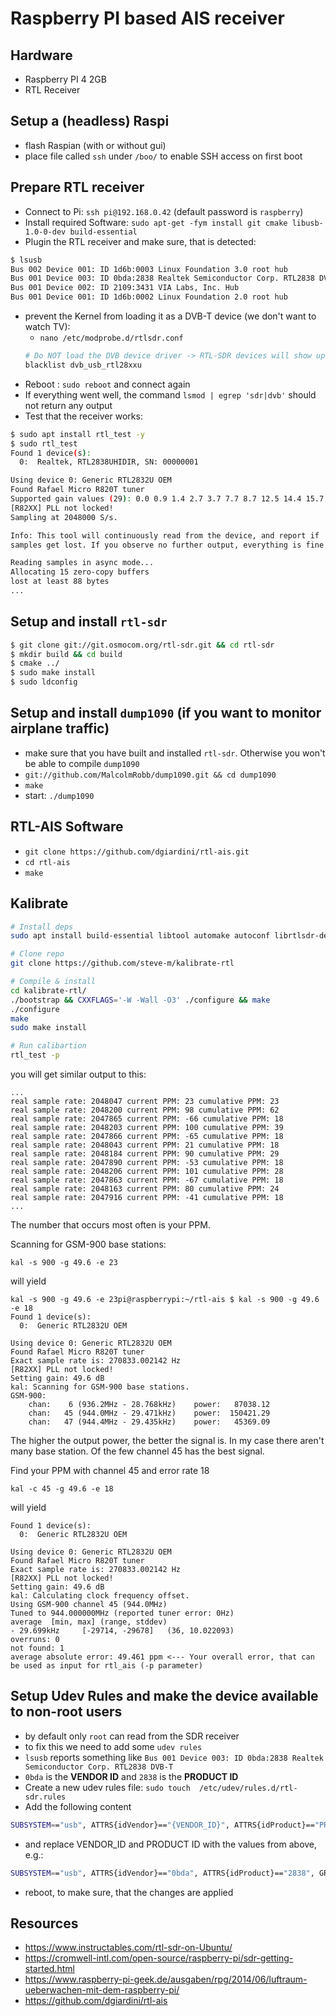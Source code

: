 # Raspberry PI based AIS receiver

## Hardware

- Raspberry PI 4 2GB
- RTL Receiver 

## Setup a (headless) Raspi

- flash Raspian (with or without gui)
- place file called `ssh` under `/boo/` to enable SSH access on first boot


## Prepare RTL receiver

- Connect to Pi: `ssh pi@192.168.0.42` (default password is `raspberry`)
- Install required Software: `sudo apt-get -fym install git cmake libusb-1.0-0-dev build-essential`
- Plugin the RTL receiver and make sure, that is detected:
```bash
$ lsusb
Bus 002 Device 001: ID 1d6b:0003 Linux Foundation 3.0 root hub
Bus 001 Device 003: ID 0bda:2838 Realtek Semiconductor Corp. RTL2838 DVB-T  # <-- This is the receiver
Bus 001 Device 002: ID 2109:3431 VIA Labs, Inc. Hub
Bus 001 Device 001: ID 1d6b:0002 Linux Foundation 2.0 root hub
```
- prevent the Kernel from loading it as a DVB-T device (we don't want to watch TV):
    * `nano /etc/modprobe.d/rtlsdr.conf`
    ```bash
    # Do NOT load the DVB device driver -> RTL-SDR devices will show up as SDR receivers
    blacklist dvb_usb_rtl28xxu
    ```
- Reboot : `sudo reboot` and connect again
- If everything went well, the command `lsmod | egrep 'sdr|dvb'` should not return any output
- Test that the receiver works:

```bash
$ sudo apt install rtl_test -y
$ sudo rtl_test
Found 1 device(s):
  0:  Realtek, RTL2838UHIDIR, SN: 00000001

Using device 0: Generic RTL2832U OEM
Found Rafael Micro R820T tuner
Supported gain values (29): 0.0 0.9 1.4 2.7 3.7 7.7 8.7 12.5 14.4 15.7 16.6 19.7 20.7 22.9 25.4 28.0 29.7 32.8 33.8 36.4 37.2 38.6 40.2 42.1 43.4 43.9 44.5 48.0 49.6
[R82XX] PLL not locked!
Sampling at 2048000 S/s.

Info: This tool will continuously read from the device, and report if
samples get lost. If you observe no further output, everything is fine.

Reading samples in async mode...
Allocating 15 zero-copy buffers
lost at least 88 bytes
...
```

## Setup and install `rtl-sdr`

```bash
$ git clone git://git.osmocom.org/rtl-sdr.git && cd rtl-sdr
$ mkdir build && cd build
$ cmake ../
$ sudo make install
$ sudo ldconfig
```

## Setup and install `dump1090` (if you want to monitor airplane traffic)
- make sure that you have built and installed `rtl-sdr`. Otherwise you won't be able to compile `dump1090`
- `git://github.com/MalcolmRobb/dump1090.git && cd dump1090`
- `make`
- start: `./dump1090`

## RTL-AIS Software
- `git clone https://github.com/dgiardini/rtl-ais.git`
- `cd rtl-ais`
- `make`


## Kalibrate
```bash
# Install deps
sudo apt install build-essential libtool automake autoconf librtlsdr-dev libfftw3-dev

# Clone repo
git clone https://github.com/steve-m/kalibrate-rtl

# Compile & install
cd kalibrate-rtl/
./bootstrap && CXXFLAGS='-W -Wall -O3' ./configure && make
./configure
make
sudo make install

# Run calibartion
rtl_test -p
```

you will get similar output to this:

```
... 
real sample rate: 2048047 current PPM: 23 cumulative PPM: 23
real sample rate: 2048200 current PPM: 98 cumulative PPM: 62
real sample rate: 2047865 current PPM: -66 cumulative PPM: 18
real sample rate: 2048203 current PPM: 100 cumulative PPM: 39
real sample rate: 2047866 current PPM: -65 cumulative PPM: 18
real sample rate: 2048043 current PPM: 21 cumulative PPM: 18
real sample rate: 2048184 current PPM: 90 cumulative PPM: 29
real sample rate: 2047890 current PPM: -53 cumulative PPM: 18
real sample rate: 2048206 current PPM: 101 cumulative PPM: 28
real sample rate: 2047863 current PPM: -67 cumulative PPM: 18
real sample rate: 2048163 current PPM: 80 cumulative PPM: 24
real sample rate: 2047916 current PPM: -41 cumulative PPM: 18
...
```

The number that occurs most often is your PPM.

Scanning for GSM-900 base stations:

`kal -s 900 -g 49.6 -e 23`

will yield

```
kal -s 900 -g 49.6 -e 23pi@raspberrypi:~/rtl-ais $ kal -s 900 -g 49.6 -e 18
Found 1 device(s):
  0:  Generic RTL2832U OEM

Using device 0: Generic RTL2832U OEM
Found Rafael Micro R820T tuner
Exact sample rate is: 270833.002142 Hz
[R82XX] PLL not locked!
Setting gain: 49.6 dB
kal: Scanning for GSM-900 base stations.
GSM-900:
    chan:    6 (936.2MHz - 28.768kHz)    power:   87038.12
    chan:   45 (944.0MHz - 29.471kHz)    power:  150421.29
    chan:   47 (944.4MHz - 29.435kHz)    power:   45369.09
```

The higher the output power, the better the signal is. In my case there aren't many base station. Of the few
channel 45 has the best signal.

Find your PPM with channel 45 and error rate 18

`kal -c 45 -g 49.6 -e 18`

will yield

```
Found 1 device(s):
  0:  Generic RTL2832U OEM

Using device 0: Generic RTL2832U OEM
Found Rafael Micro R820T tuner
Exact sample rate is: 270833.002142 Hz
[R82XX] PLL not locked!
Setting gain: 49.6 dB
kal: Calculating clock frequency offset.
Using GSM-900 channel 45 (944.0MHz)
Tuned to 944.000000MHz (reported tuner error: 0Hz)
average  [min, max] (range, stddev)
- 29.699kHz     [-29714, -29678]   (36, 10.022093)
overruns: 0
not found: 1
average absolute error: 49.461 ppm <--- Your overall error, that can be used as input for rtl_ais (-p parameter)
```


## Setup Udev Rules and make the device available to non-root users
- by default only `root` can read from the SDR receiver
- to fix this we need to add some `udev rules` 
- `lsusb` reports something like `Bus 001 Device 003: ID 0bda:2838 Realtek Semiconductor Corp. RTL2838 DVB-T`
- `0bda` is the **VENDOR ID** and `2838` is the **PRODUCT ID**
- Create a new udev rules file: `sudo touch  /etc/udev/rules.d/rtl-sdr.rules`
- Add the following content
```bash
SUBSYSTEM=="usb", ATTRS{idVendor}=="{VENDOR_ID}", ATTRS{idProduct}=="PRODUCT_ID", GROUP="adm", MODE="0666", SYMLINK+="rtl_sdr"
```
- and replace VENDOR_ID and PRODUCT ID with the values from above, e.g.:
```bash
SUBSYSTEM=="usb", ATTRS{idVendor}=="0bda", ATTRS{idProduct}=="2838", GROUP="adm", MODE="0666", SYMLINK+="rtl_sdr"
```
- reboot, to make sure, that the changes are applied


## Resources
- https://www.instructables.com/rtl-sdr-on-Ubuntu/
- https://cromwell-intl.com/open-source/raspberry-pi/sdr-getting-started.html
- https://www.raspberry-pi-geek.de/ausgaben/rpg/2014/06/luftraum-ueberwachen-mit-dem-raspberry-pi/
- https://github.com/dgiardini/rtl-ais